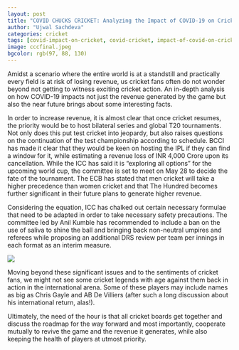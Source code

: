 ```yaml
---
layout: post
title: "COVID CHUCKS CRICKET: Analyzing the Impact of COVID-19 on Cricket"
author: "Ujwal Sachdeva"
categories: cricket
tags: [covid-impact-on-cricket, covid-cricket, impact-of-covid-on-cricket]
image: cccfinal.jpeg
bgcolor: rgb(97, 88, 130)
---
```


Amidst a scenario where the entire world is at a standstill and practically every field is at risk of losing revenue, us cricket fans often do not wonder beyond not getting to witness exciting cricket action. An in-depth analysis on how COVID-19 impacts not just the revenue generated by the game but also the near future brings about some interesting facts. 

In order to increase revenue, it is almost clear that once cricket resumes, the priority would be to host bilateral series and global T20 tournaments. Not only does this put test cricket into jeopardy, but also raises questions on the continuation of the test championship according to schedule. BCCI has made it clear that they would be keen on hosting the IPL if they can find a window for it, while estimating a revenue loss of INR 4,000 Crore upon its cancellation. While the ICC has said it is “exploring all options” for the upcoming world cup, the committee is set to meet on May 28 to decide the fate of the tournament. The ECB has stated that men cricket will take a higher precedence than women cricket and that The Hundred becomes further significant in their future plans to generate higher revenue. 

Considering the equation, ICC has chalked out certain necessary formulae that need to be adapted in order to take necessary safety precautions. The committee led by Anil Kumble has recommended to include a ban on the use of saliva to shine the ball and bringing back non-neutral umpires and referees while proposing an additional DRS review per team per innings in each format as an interim measure. 

<div class="featured-image">
    <img src="{{ site.github.url }}/assets/img/infographic2.png">
</div>

Moving beyond these significant issues and to the sentiments of cricket fans, we might not see some cricket legends with age against them back in action in the international arena. Some of these players may include names as big as Chris Gayle and AB De Villiers (after such a long discussion about his international return, alas!). 

Ultimately, the need of the hour is that all cricket boards get together and discuss the roadmap for the way forward and most importantly, cooperate mutually to revive the game and the revenue it generates, while also keeping the health of players at utmost priority. 

